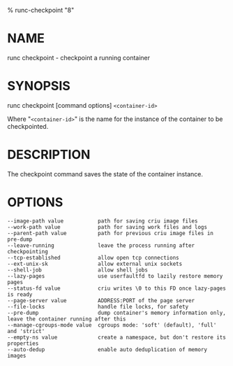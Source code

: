 % runc-checkpoint "8"

# NAME
   runc checkpoint - checkpoint a running container

# SYNOPSIS
   runc checkpoint [command options] `<container-id>`

Where "`<container-id>`" is the name for the instance of the container to be
checkpointed.

# DESCRIPTION
   The checkpoint command saves the state of the container instance.

# OPTIONS
    --image-path value           path for saving criu image files
    --work-path value            path for saving work files and logs
    --parent-path value          path for previous criu image files in pre-dump
    --leave-running              leave the process running after checkpointing
    --tcp-established            allow open tcp connections
    --ext-unix-sk                allow external unix sockets
    --shell-job                  allow shell jobs
    --lazy-pages                 use userfaultfd to lazily restore memory pages
    --status-fd value            criu writes \0 to this FD once lazy-pages is ready
    --page-server value          ADDRESS:PORT of the page server
    --file-locks                 handle file locks, for safety
    --pre-dump                   dump container's memory information only, leave the container running after this
    --manage-cgroups-mode value  cgroups mode: 'soft' (default), 'full' and 'strict'
    --empty-ns value             create a namespace, but don't restore its properties
    --auto-dedup                 enable auto deduplication of memory images
